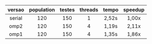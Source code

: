 | versao | population | testes | threads | tempo | speedup |
| :----: | :--------: | :----: | :-----: | :---: | :-----: |
| serial |    120     |  150   |    1    | 2,52s |  1,00x  |
|  omp2  |    120     |  150   |    4    | 1,19s |  2,11x  |
|  omp1  |    120     |  150   |    4    | 1,35s |  1,86x  |
